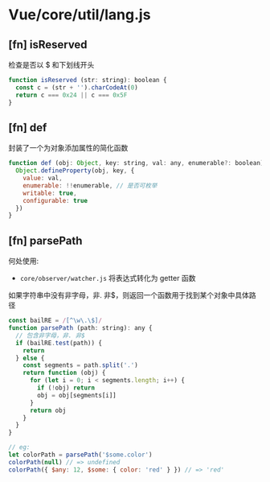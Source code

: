 # Vue/core/util/lang.js

## [fn] isReserved

检查是否以 $ 和下划线开头

``` javascript
function isReserved (str: string): boolean {
  const c = (str + '').charCodeAt(0)
  return c === 0x24 || c === 0x5F
}
```
## [fn] def

封装了一个为对象添加属性的简化函数

``` javascript
function def (obj: Object, key: string, val: any, enumerable?: boolean) {
  Object.defineProperty(obj, key, {
    value: val,
    enumerable: !!enumerable, // 是否可枚举
    writable: true,
    configurable: true
  })
}
```

## [fn] parsePath

何处使用:
- `core/observer/watcher.js` 将表达式转化为 getter 函数

如果字符串中没有非字母，非. 非$，则返回一个函数用于找到某个对象中具体路径

``` javascript
const bailRE = /[^\w\.\$]/
function parsePath (path: string): any {
  // 包含非字母，非. 非$
  if (bailRE.test(path)) {
    return
  } else {
    const segments = path.split('.')
    return function (obj) {
      for (let i = 0; i < segments.length; i++) {
        if (!obj) return
        obj = obj[segments[i]]
      }
      return obj
    }
  }
}

// eg:
let colorPath = parsePath('$some.color')
colorPath(null) // => undefined
colorPath({ $any: 12, $some: { color: 'red' } }) // => 'red'
```
